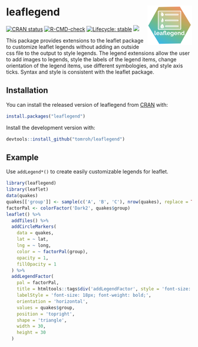 # leaflegend <a href='https://leaflegend.roh.engineering'><img src='man/figures/logo.png' align="right" height="106" /></a>

<!-- badges: start -->
[![CRAN status](https://www.r-pkg.org/badges/version/leaflegend)](https://CRAN.R-project.org/package=leaflegend)
[![R-CMD-check](https://github.com/tomroh/leaflegend/workflows/R-CMD-check/badge.svg)](https://github.com/tomroh/leaflegend/actions)
[![Lifecycle: stable](https://img.shields.io/badge/lifecycle-stable-brightgreen.svg)](https://lifecycle.r-lib.org/articles/stages.html#stable)
[![](https://cranlogs.r-pkg.org/badges/grand-total/leaflegend?color=green)](https://cran.r-project.org/package=leaflegend)
<!-- badges: end -->

This package provides extensions to the leaflet package to 
customize leaflet legends without adding an outside css file to the output 
to style legends. The legend extensions allow the user to add images to 
legends, style the labels of the  legend items, change orientation of the 
legend items, use different symbologies, and style axis ticks. Syntax and
style is consistent with the leaflet package.

## Installation

You can install the released version of leaflegend from [CRAN](https://CRAN.R-project.org) with:

``` r
install.packages("leaflegend")
```

Install the development version with:

```r
devtools::install_github("tomroh/leaflegend")
```

## Example

Use `addLegend*()` to create easily customizable legends for leaflet.

``` r
library(leaflegend)
library(leaflet)
data(quakes)
quakes[['group']] <- sample(c('A', 'B', 'C'), nrow(quakes), replace = TRUE)
factorPal <- colorFactor('Dark2', quakes$group)
leaflet() %>%
  addTiles() %>%
  addCircleMarkers(
    data = quakes,
    lat = ~ lat,
    lng = ~ long,
    color = ~ factorPal(group),
    opacity = 1,
    fillOpacity = 1
  ) %>%
  addLegendFactor(
    pal = factorPal,
    title = htmltools::tags$div('addLegendFactor', style = 'font-size: 24px; color: red;'),
    labelStyle = 'font-size: 18px; font-weight: bold;',
    orientation = 'horizontal',
    values = quakes$group,
    position = 'topright',
    shape = 'triangle',
    width = 30,
    height = 30
  )
```

